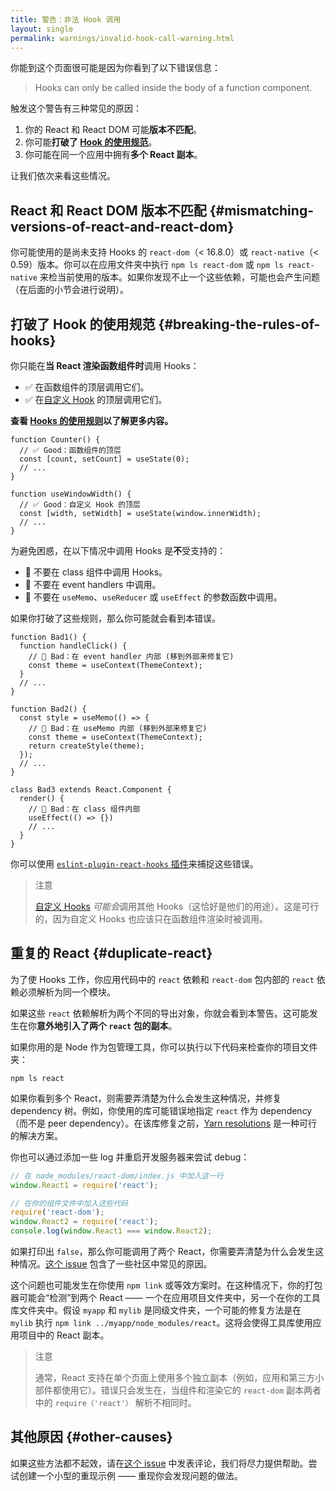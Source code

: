 ```yaml
---
title: 警告：非法 Hook 调用
layout: single
permalink: warnings/invalid-hook-call-warning.html
---
```


你能到这个页面很可能是因为你看到了以下错误信息：

> Hooks can only be called inside the body of a function component.

触发这个警告有三种常见的原因：

1. 你的 React 和 React DOM 可能**版本不匹配**。
2. 你可能**打破了 [Hook 的使用规范](/docs/hooks-rules.html)**。
3. 你可能在同一个应用中拥有**多个 React 副本**。

让我们依次来看这些情况。

## React 和 React DOM 版本不匹配 {#mismatching-versions-of-react-and-react-dom}

你可能使用的是尚未支持 Hooks 的 `react-dom`（< 16.8.0）或 `react-native`（< 0.59）版本。你可以在应用文件夹中执行 `npm ls react-dom` 或 `npm ls react-native` 来检当前使用的版本。如果你发现不止一个这些依赖，可能也会产生问题（在后面的小节会进行说明）。

## 打破了 Hook 的使用规范 {#breaking-the-rules-of-hooks}

你只能在**当 React 渲染函数组件时**调用 Hooks：

* ✅ 在函数组件的顶层调用它们。
* ✅ 在[自定义 Hook](/docs/hooks-custom.html) 的顶层调用它们。

**查看 [Hooks 的使用规则](/docs/hooks-rules.html)以了解更多内容。**

```js{2-3,8-9}
function Counter() {
  // ✅ Good：函数组件的顶层
  const [count, setCount] = useState(0);
  // ...
}

function useWindowWidth() {
  // ✅ Good：自定义 Hook 的顶层
  const [width, setWidth] = useState(window.innerWidth);
  // ...
}
```

为避免困惑，在以下情况中调用 Hooks 是**不**受支持的：

* 🔴 不要在 class 组件中调用 Hooks。
* 🔴 不要在 event handlers 中调用。
* 🔴 不要在 `useMemo`、`useReducer` 或 `useEffect` 的参数函数中调用。

如果你打破了这些规则，那么你可能就会看到本错误。

```js{3-4,11-12,20-21}
function Bad1() {
  function handleClick() {
    // 🔴 Bad：在 event handler 内部 (移到外部来修复它)
    const theme = useContext(ThemeContext);
  }
  // ...
}

function Bad2() {
  const style = useMemo(() => {
    // 🔴 Bad：在 useMemo 内部 (移到外部来修复它)
    const theme = useContext(ThemeContext);
    return createStyle(theme);
  });
  // ...
}

class Bad3 extends React.Component {
  render() {
    // 🔴 Bad：在 class 组件内部
    useEffect(() => {})
    // ...
  }
}
```

你可以使用 [`eslint-plugin-react-hooks` 插件](https://www.npmjs.com/package/eslint-plugin-react-hooks)来捕捉这些错误。

> 注意
>
> [自定义 Hooks](/docs/hooks-custom.html) *可能会*调用其他 Hooks（这恰好是他们的用途）。这是可行的，因为自定义 Hooks 也应该只在函数组件渲染时被调用。


## 重复的 React {#duplicate-react}

为了使 Hooks 工作，你应用代码中的 `react` 依赖和 `react-dom` 包内部的 `react` 依赖必须解析为同一个模块。

如果这些 `react` 依赖解析为两个不同的导出对象，你就会看到本警告。这可能发生在你**意外地引入了两个 `react` 包的副本**。

如果你用的是 Node 作为包管理工具，你可以执行以下代码来检查你的项目文件夹：

    npm ls react

如果你看到多个 React，则需要弄清楚为什么会发生这种情况，并修复 dependency 树。例如，你使用的库可能错误地指定 `react` 作为 dependency（而不是 peer dependency）。在该库修复之前，[Yarn resolutions](https://yarnpkg.com/lang/en/docs/selective-version-resolutions/) 是一种可行的解决方案。

你也可以通过添加一些 log 并重启开发服务器来尝试 debug：

```js
// 在 node_modules/react-dom/index.js 中加入这一行
window.React1 = require('react');

// 在你的组件文件中加入这些代码
require('react-dom');
window.React2 = require('react');
console.log(window.React1 === window.React2);
```

如果打印出 `false`，那么你可能调用了两个 React，你需要弄清楚为什么会发生这种情况。[这个 issue](https://github.com/facebook/react/issues/13991) 包含了一些社区中常见的原因。

这个问题也可能发生在你使用 `npm link` 或等效方案时。在这种情况下，你的打包器可能会“检测”到两个 React —— 一个在应用项目文件夹中，另一个在你的工具库文件夹中。假设 `myapp` 和 `mylib` 是同级文件夹，一个可能的修复方法是在 `mylib` 执行 `npm link ../myapp/node_modules/react`。这将会使得工具库使用应用项目中的 React 副本。

> 注意
>
> 通常，React 支持在单个页面上使用多个独立副本（例如，应用和第三方小部件都使用它）。错误只会发生在，当组件和渲染它的 `react-dom` 副本两者中的 `require（'react'）` 解析不相同时。

## 其他原因 {#other-causes}

如果这些方法都不起效，请在[这个 issue](https://github.com/facebook/react/issues/13991) 中发表评论，我们将尽力提供帮助。尝试创建一个小型的重现示例 —— 重现你会发现问题的做法。
